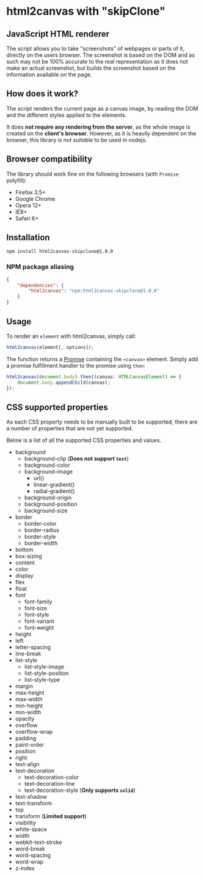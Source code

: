 html2canvas with "skipClone"
===========

## JavaScript HTML renderer ##

The script allows you to take "screenshots" of webpages or parts of it, directly on the users browser. The screenshot is based on the DOM and as such may not be 100% accurate to the real representation as it does not make an actual screenshot, but builds the screenshot based on the information available on the page.

## How does it work? ##

The script renders the current page as a canvas image, by reading the DOM and the different styles applied to the elements.

It does **not require any rendering from the server**, as the whole image is created on the **client's browser**. However, as it is heavily dependent on the browser, this library is *not suitable* to be used in nodejs.

## Browser compatibility ##

The library should work fine on the following browsers (with `Promise` polyfill):

* Firefox 3.5+
* Google Chrome
* Opera 12+
* IE9+
* Safari 6+

## Installation ##

```shell
npm install html2canvas-skipclone@1.0.0
```

### NPM package aliasing ###

```json
{
    "dependencies": {
        "html2canvas": "npm:html2canvas-skipclone@1.0.0"
    }
}
```

## Usage ##

To render an `element` with html2canvas, simply call:

```ts
html2canvas(element[, options]);
```

The function returns a [Promise](https://developer.mozilla.org/en-US/docs/Web/JavaScript/Reference/Global_Objects/Promise) containing the `<canvas>` element. Simply add a promise fulfillment handler to the promise using `then`:

```ts
html2canvas(document.body).then((canvas: HTMLCanvasElement) => {
    document.body.appendChild(canvas);
});
```

## CSS supported properties ##

As each CSS property needs to be manually built to be supported, there are a number of properties that are not yet supported.

Below is a list of all the supported CSS properties and values.

 - background
   - background-clip (**Does not support `text`**)
   - background-color
   - background-image
       - url()
       - linear-gradient()
       - radial-gradient()
   - background-origin
   - background-position
   - background-size
 - border
   - border-color
   - border-radius
   - border-style
   - border-width
 - bottom
 - box-sizing
 - content
 - color
 - display
 - flex
 - float
 - font
   - font-family
   - font-size
   - font-style
   - font-variant
   - font-weight
 - height
 - left
 - letter-spacing
 - line-break
 - list-style
    - list-style-image
    - list-style-position
    - list-style-type
 - margin
 - max-height
 - max-width
 - min-height
 - min-width
 - opacity
 - overflow
 - overflow-wrap
 - padding
 - paint-order
 - position
 - right
 - text-align
 - text-decoration
   - text-decoration-color
   - text-decoration-line
   - text-decoration-style (**Only supports `solid`**)
 - text-shadow
 - text-transform
 - top
 - transform (**Limited support**)
 - visibility
 - white-space
 - width
 - webkit-text-stroke
 - word-break
 - word-spacing
 - word-wrap
 - z-index
